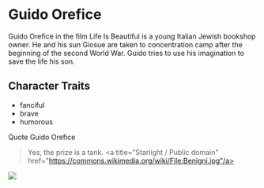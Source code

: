 # Guido Orefice
Guido Orefice in the film Life Is Beautiful is a young Italian Jewish bookshop owner. He and his sun Giosue are taken to concentration camp after the beginning of the second World War. Guido tries to use his imagination to save the life his son.
## Character Traits
* fanciful
* brave
* humorous

Quote Guido Orefice
> Yes, the prize is a tank.
<a title="Starlight / Public domain" href="https://commons.wikimedia.org/wiki/File:Benigni.jpg"/a>
<img  src="https://upload.wikimedia.org/wikipedia/commons/thumb/0/0d/Benigni.jpg/256px-Benigni.jpg"/>
